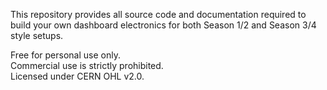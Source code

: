 This repository provides all source code and documentation required to build your own dashboard electronics for both Season 1/2 and Season 3/4 style setups.

Free for personal use only.  
Commercial use is strictly prohibited.  
Licensed under CERN OHL v2.0.

